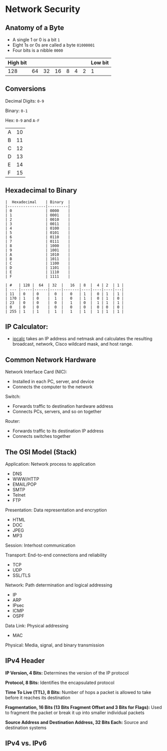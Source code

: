 # Network Security


## Anatomy of a Byte
- A single 1 or 0 is a bit `1` 
- Eight 1s or 0s are called a byte `01000001`
- Four bits is a nibble `0000`

| High bit  |     |   |     |   |   |   | Low bit  |
|-----------|-----|---|-----|---|---|---|----------|
| 128       |  64 | 32| 16  | 8 | 4 | 2 | 1        |


## Conversions 

Decimal Digits: `0-9`

Binary: `0-1`

Hex: `0-9` and `A-F`

|    |     |   
|--- |-----|
| A  | 10  |   
| B  | 11  |  
| C  | 12  |  
| D  | 13  |   
| E  | 14  |  
| F  | 15  |  

## Hexadecimal to Binary 
```
|  Hexadecimal    | Binary  |   
|-----------------|---------|
| 0               | 0000    |   
| 1               | 0001    |  
| 2               | 0010    |  
| 3               | 0011    |   
| 4               | 0100    |  
| 5               | 0101    |  
| 6               | 0110    |   
| 7               | 0111    |  
| 8               | 1000    |  
| 9               | 1001    |   
| A               | 1010    |  
| B               | 1011    |  
| C               | 1100    |  
| D               | 1101    |  
| E               | 1110    |  
| F               | 1111    |  
```
```
| #   | 128 |  64  | 32  |   16  | 8  |  4 | 2  | 1 |    
| --- |-----|------|-----|-------|----|----|----|---|
| 11  | 0   | 0    |  0  |   0   | 1  |  0 | 1  | 1 |   
| 170 | 1   | 0    |  1  |   0   | 1  |  0 | 1  | 0 | 
| 23  | 0   | 0    |  0  |   1   | 0  |  1 | 1  | 1 |  
| 0   | 0   | 0    |  0  |   0   | 0  |  0 | 0  | 0 |     
| 255 | 1   | 1    |  1  |   1   | 1  |  1 | 1  | 1 |  
```


## IP Calculator:
* [ipcalc](http://jodies.de/ipcalc) takes an IP address and netmask and calculates the resulting broadcast, network, Cisco wildcard mask, and host range.

## Common Network Hardware
Network Interface Card (NIC):
* Installed in each PC, server, and device
* Connects the computer to the network

Switch:
* Forwards traffic to destination hardware address
* Connects PCs, servers, and so on together

Router:
* Forwards traffic to its destination IP address
* Connects switches together

## The OSI Model (Stack)
Application: Network process to application
  * DNS
  * WWW/HTTP
  * EMAIL/POP
  * SMTP
  * Telnet
  * FTP
  
Presentation: Data representation and encryption
  * HTML
  * DOC
  * JPEG
  * MP3

Session: Interhost communication

Transport: End-to-end connections and reliability
  * TCP
  * UDP
  * SSL/TLS

Network: Path determination and logical addressing
  * IP
  * ARP
  * IPsec
  * ICMP
  * OSPF

Data Link: Physical addressing
  * MAC

Physical: Media, signal, and binary transmission

## IPv4 Header
**IP Version, 4 Bits:** Determines the version of the IP protocol

**Protocol, 8 Bits:** Identifies the encapsulated protocol

**Time To Live (TTL), 8 Bits:** Number of hops a packet is allowed to take before it reaches its destination

**Fragmentation, 16 Bits (13 Bits Fragment Offset and 3 Bits for Flags):** Used to fragment the packet or break it up into smaller individual packets

**Source Address and Destination Address, 32 Bits Each:** Source and destination systems 


## IPv4 vs. IPv6

